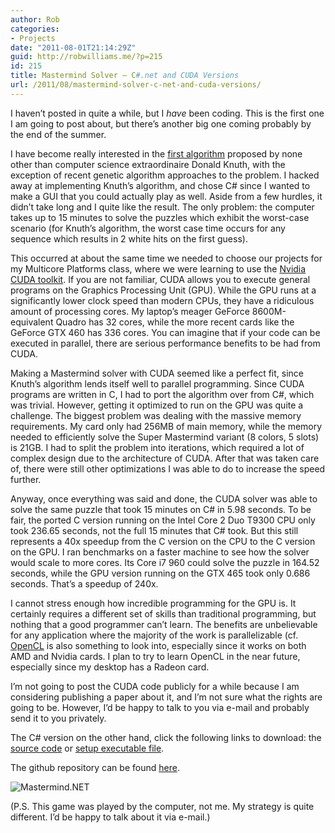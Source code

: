 ```yaml
---
author: Rob
categories:
- Projects
date: "2011-08-01T21:14:29Z"
guid: http://robwilliams.me/?p=215
id: 215
title: Mastermind Solver – C#.net and CUDA Versions
url: /2011/08/mastermind-solver-c-net-and-cuda-versions/
---
```

I haven’t posted in quite a while, but I _have_ been coding. This is the first one I am going to post about, but there’s another big one coming probably by the end of the summer.

I have become really interested in the [first algorithm](http://colorcode.laebisch.com/links/Donald.E.Knuth.pdf) proposed by none other than computer science extraordinaire Donald Knuth, with the exception of recent genetic algorithm approaches to the problem. I hacked away at implementing Knuth’s algorithm, and chose C# since I wanted to make a GUI that you could actually play as well. Aside from a few hurdles, it didn’t take long and I quite like the result. The only problem: the computer takes up to 15 minutes to solve the puzzles which exhibit the worst-case scenario (for Knuth’s algorithm, the worst case time occurs for any sequence which results in 2 white hits on the first guess).

This occurred at about the same time we needed to choose our projects for my Multicore Platforms class, where we were learning to use the [Nvidia CUDA toolkit](http://www.nvidia.com/object/cuda_home_new.html). If you are not familiar, CUDA allows you to execute general programs on the Graphics Processing Unit (GPU). While the GPU runs at a significantly lower clock speed than modern CPUs, they have a ridiculous amount of processing cores. My laptop’s meager GeForce 8600M-equivalent Quadro has 32 cores, while the more recent cards like the GeForce GTX 460 has 336 cores. You can imagine that if your code can be executed in parallel, there are serious performance benefits to be had from CUDA.

Making a Mastermind solver with CUDA seemed like a perfect fit, since Knuth’s algorithm lends itself well to parallel programming. Since CUDA programs are written in C, I had to port the algorithm over from C#, which was trivial. However, getting it optimized to run on the GPU was quite a challenge. The biggest problem was dealing with the massive memory requirements. My card only had 256MB of main memory, while the memory needed to efficiently solve the Super Mastermind variant (8 colors, 5 slots) is 21GB. I had to split the problem into iterations, which required a lot of complex design due to the architecture of CUDA. After that was taken care of, there were still other optimizations I was able to do to increase the speed further.

Anyway, once everything was said and done, the CUDA solver was able to solve the same puzzle that took 15 minutes on C# in 5.98 seconds. To be fair, the ported C version running on the Intel Core 2 Duo T9300 CPU only took 236.65 seconds, not the full 15 minutes that C# took. But this still represents a 40x speedup from the C version on the CPU to the C version on the GPU. I ran benchmarks on a faster machine to see how the solver would scale to more cores. Its Core i7 960 could solve the puzzle in 164.52 seconds, while the GPU version running on the GTX 465 took only 0.686 seconds. That’s a speedup of 240x.

I cannot stress enough how incredible programming for the GPU is. It certainly requires a different set of skills than traditional programming, but nothing that a good programmer can’t learn. The benefits are unbelievable for any application where the majority of the work is parallelizable (cf. [OpenCL](http://www.khronos.org/opencl/) is also something to look into, especially since it works on both AMD and Nvidia cards. I plan to try to learn OpenCL in the near future, especially since my desktop has a Radeon card.

I’m not going to post the CUDA code publicly for a while because I am considering publishing a paper about it, and I’m not sure what the rights are going to be. However, I’d be happy to talk to you via e-mail and probably send it to you privately.

The C# version on the other hand, click the following links to download: the [source code](/weekly/MastermindSource.zip "Mastermind Source Code ZIP") or [setup executable file](/weekly/MastermindSetup.zip "Mastermind Setup Executable").

The github repository can be found [here](https://github.com/robwil/Mastermind.Net).

![Mastermind.NET](/images/screens/mastermind.jpg) 

(P.S. This game was played by the computer, not me. My strategy is quite different. I’d be happy to talk about it via e-mail.)